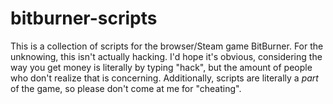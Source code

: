 # bitburner-scripts
This is a collection of scripts for the browser/Steam game BitBurner. For the unknowing, this isn't actually hacking.
I'd hope it's obvious, considering the way you get money is literally by typing "hack", but the amount of people who
don't realize that is concerning. Additionally, scripts are literally a *part* of the game, so please don't come at
me for "cheating".
